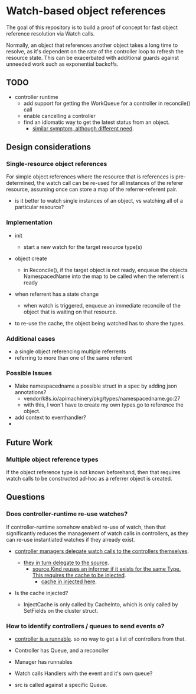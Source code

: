 # Watch-based object references

The goal of this repository is to build a proof of concept for fast object reference resolution via Watch calls.

Normally, an object that references another object takes a long time to resolve, as it's dependent on the rate of the controller loop to refresh the resource state. This can be exacerbated with additional guards against unneeded work such as exponential backoffs.

## TODO

- controller runtime
  - add support for getting the WorkQueue for a controller in reconcile() call
  - enable cancelling a controller
  - find an idiomatic way to get the latest status from an object.
    - [similar symptom, although different need](https://github.com/kubernetes-sigs/controller-runtime/issues/585).

## Design considerations

### Single-resource object references

For simple object references where the resource that is references is pre-determined, the watch call can be re-used for all instances of the referer resource, assuming once can store a map of the referrer-referent pair.


- is it better to watch single instances of an object, vs watching all of a particular resource?

### Implementation

- init
  - start a new watch for the target resource type(s)
- object create
  - in Reconcile(), if the target object is not ready, enqueue the objects NamespacedName into the map to be called when the referrent is ready
- when referrent has a state change
  - when watch is triggered, enqueue an immediate reconcile of the object that is waiting on that resource.

- to re-use the cache, the object being watched has to share the types.

### Additional cases

- a single object referencing multiple referrents
- referring to more than one of the same referrent

### Possible Issues

- Make namespacedname a possible struct in a spec by adding json annotations?
  - vendor/k8s.io/apimachinery/pkg/types/namespacedname.go:27
  - with this, I won't have to create my own types.go to reference the object.
- add context to eventhandler?
-

## Future Work

### Multiple object reference types

If the object reference type is not known beforehand, then that requires watch calls to be constructed ad-hoc as a referrer object is created.

## Questions

### Does controller-runtime re-use watches?

If controller-runtime somehow enabled re-use of watch, then that significantly reduces the management of watch calls in controllers, as they can re-use instantiated watches if they already exist.

- [controller managers delegate watch calls to the controllers themselves](vendor/sigs.k8s.io/controller-runtime/pkg/builder/controller.go:233).
  - [they in turn delegate to the source](vendor/sigs.k8s.io/controller-runtime/pkg/internal/controller/controller.go:135).
    - [source.Kind reuses an informer if it exists for the same Type. This requires the cache to be injected](vendor/sigs.k8s.io/controller-runtime/pkg/source/source.go:114).
      - [cache in injected here](vendor/sigs.k8s.io/controller-runtime/pkg/internal/controller/controller.go:114).

- Is the cache injected?
  - InjectCache is only called by CacheInto, which is only called by SetFields on the cluster struct.

### How to identify controllers / queues to send events o?

- [controller is a runnable](vendor/sigs.k8s.io/controller-runtime/pkg/manager/internal.go:588). so no way to get a list of controllers from that.

- Controller has Queue, and a reconciler
- Manager has runnables
- Watch calls Handlers with the event and it's own queue?
- src is called against a specific Queue.